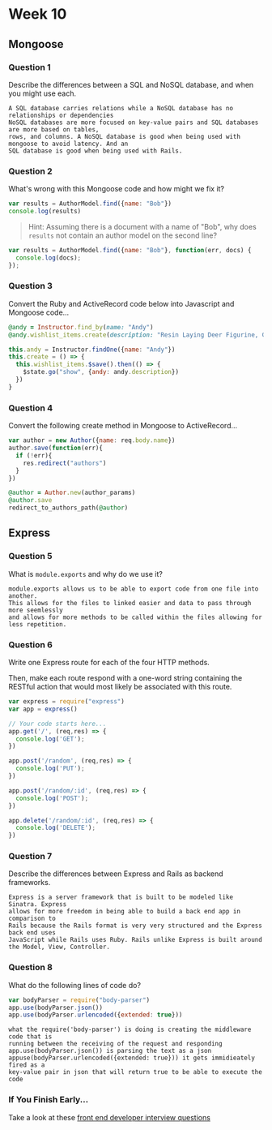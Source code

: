 # Week 10

## Mongoose

### Question 1

Describe the differences between a SQL and NoSQL database, and when you might use each.

```text
A SQL database carries relations while a NoSQL database has no relationships or dependencies
NoSQL databases are more focused on key-value pairs and SQL databases are more based on tables,
rows, and columns. A NoSQL database is good when being used with mongoose to avoid latency. And an
SQL database is good when being used with Rails.
```

### Question 2

What's wrong with this Mongoose code and how might we fix it?

```js
var results = AuthorModel.find({name: "Bob"})
console.log(results)
```

> Hint: Assuming there is a document with a name of "Bob", why does `results` not contain an author model on the second line?

```js
var results = AuthorModel.find({name: "Bob"}, function(err, docs) {
  console.log(docs);
});
```

### Question 3

Convert the Ruby and ActiveRecord code below into Javascript and Mongoose code...

```rb
@andy = Instructor.find_by(name: "Andy")
@andy.wishlist_items.create(description: "Resin Laying Deer Figurine, Gold")
```

```js
this.andy = Instructor.findOne({name: "Andy"})
this.create = () => {
  this.wishlist_items.$save().then(() => {
    $state.go("show", {andy: andy.description})
  })
}
```

### Question 4

Convert the following create method in Mongoose to ActiveRecord...

```js
var author = new Author({name: req.body.name})
author.save(function(err){
  if (!err){
    res.redirect("authors")
  }
})
```

```rb
@author = Author.new(author_params)
@author.save
redirect_to_authors_path(@author)
```

## Express

### Question 5

What is `module.exports` and why do we use it?

```text
module.exports allows us to be able to export code from one file into another.
This allows for the files to linked easier and data to pass through more seemlessly
and allows for more methods to be called within the files allowing for less repetition.
```

### Question 6

Write one Express route for each of the four HTTP methods.

Then, make each route respond with a one-word string containing the RESTful action that would most likely be associated with this route.

```js
var express = require("express")
var app = express()

// Your code starts here...
app.get('/', (req,res) => {
  console.log('GET');
})

app.post('/random', (req,res) => {
  console.log('PUT');
})

app.post('/random/:id', (req,res) => {
  console.log('POST');
})

app.delete('/random/:id', (req,res) => {
  console.log('DELETE');
})
```

### Question 7

Describe the differences between Express and Rails as backend frameworks.

```text
Express is a server framework that is built to be modeled like Sinatra. Express
allows for more freedom in being able to build a back end app in comparison to
Rails because the Rails format is very very structured and the Express back end uses
JavaScript while Rails uses Ruby. Rails unlike Express is built around the Model, View, Controller.
```

### Question 8

What do the following lines of code do?

```js
var bodyParser = require("body-parser")
app.use(bodyParser.json())
app.use(bodyParser.urlencoded({extended: true}))
```

```text
what the require('body-parser') is doing is creating the middleware code that is
running between the receiving of the request and responding
app.use(bodyParser.json()) is parsing the text as a json
appuse(bodyParser.urlencoded({extended: true})) it gets immidieately fired as a
key-value pair in json that will return true to be able to execute the code
```

### If You Finish Early...

Take a look at these [front end developer interview questions](https://github.com/h5bp/Front-end-Developer-Interview-Questions/blob/master/README.md)
